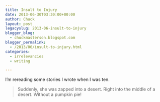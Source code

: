 ```yaml
---
title: Insult to Injury
date: 2013-06-30T03:30:00+00:00
author: Chuck
layout: post
legacyslug: 2013-06-insult-to-injury
blogger_blog:
  - chuckmasterson.blogspot.com
blogger_permalink:
  - /2013/06/insult-to-injury.html
categories:
  - irrelevancies
  - writing

---
```

I’m rereading some stories I wrote when I was ten.
  
> Suddenly, she was zapped into a desert. Right into the middle of a desert.
> Without a pumpkin pie!
